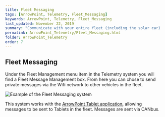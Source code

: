 ```yaml
---
title: Fleet Messaging
tags: [ArrowPoint, Telemetry, Fleet_Messaging]
keywords: ArrowPoint, Telemetry, Fleet_Messaging
last_updated: November 22, 2019
summary: "Communicate with your entire fleet (including the solar car) using secure instant messaging style communications with the ArrowPoint tablet solution."
permalink: ArrowPoint_Telemetry/Fleet_Messaging.html
folder: ArrowPoint_Telemetry
order: 7
---
```


## Fleet Messaging

Under the Fleet Management menu item in the Telemetry system you will find a Fleet Message Management box.  From here you can chose to send private messages via the Wifi network to other vehicles in the fleet.

![Example of the Fleet Messaging system]({{site.dox.baseurl}}/images/telemetry_fleetmessage.png)

This system works with the [ArrowPoint Tablet application](../ArrowPoint_Tablet/Overview.md), allowing messages to be sent to Tablets in the fleet.  Messages are sent via CANbus.

